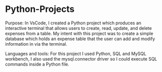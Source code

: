 # Python-Projects
Purpose: In VsCode, I created a Python project which produces an interactive terminal that allows users to create, read, update, and delete expenses from a table. My intent with this project was to create a simple database which holds an expense table that the user can add and modify information in via the terminal.

Languages and tools: For this project I used Python, SQL and MySQL workbench, I also used the mysql.connector driver so I could execute SQL commands inside a Python file.
